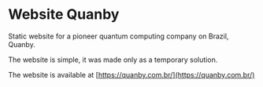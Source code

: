 # Website Quanby

Static website for a pioneer quantum computing company on Brazil, Quanby.

The website is simple, it was made only as a temporary solution.

The website is available at [https://quanby.com.br/](https://quanby.com.br/)
